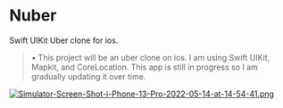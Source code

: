 # Nuber
Swift UIKit Uber clone for ios.

>• This project will be an uber clone on ios. I am using Swift UIKit, Mapkit, and CoreLocation. This app is still in progress so I am gradually updating it over time.


[![Simulator-Screen-Shot-i-Phone-13-Pro-2022-05-14-at-14-54-41.png](https://i.postimg.cc/RVymr9rx/Simulator-Screen-Shot-i-Phone-13-Pro-2022-05-14-at-14-54-41.png)](https://postimg.cc/crR2Yp4F)
